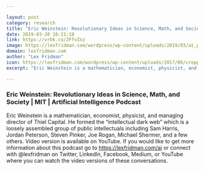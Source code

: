 ```yaml
---

layout: post
category: research
title: "Eric Weinstein: Revolutionary Ideas in Science, Math, and Society"
date: 2019-03-20 16:21:18
link: https://vrhk.co/2FfvInz
image: https://lexfridman.com/wordpress/wp-content/uploads/2019/03/ai_podcast_eric_weinstein.png
domain: lexfridman.com
author: "Lex Fridman"
icon: https://lexfridman.com/wordpress/wp-content/uploads/2017/06/cropped-lex-favicon-4-1-180x180.png
excerpt: "Eric Weinstein is a mathematician, economist, physicist, and managing director of Thiel Capital. He formed the “intellectual dark web” which is a loosely assembled group of public intellectuals including Sam Harris, Jordan Peterson, Steven Pinker, Joe Rogan, Michael Shermer, and a few others. Video version is available on YouTube. If you would like to get more information about this podcast go to <https://lexfridman.com/ai> or connect with @lexfridman on Twitter, LinkedIn, Facebook, Medium, or YouTube where you can watch the video versions of these conversations."

---
```


### Eric Weinstein: Revolutionary Ideas in Science, Math, and Society | MIT | Artificial Intelligence Podcast

Eric Weinstein is a mathematician, economist, physicist, and managing director of Thiel Capital. He formed the “intellectual dark web” which is a loosely assembled group of public intellectuals including Sam Harris, Jordan Peterson, Steven Pinker, Joe Rogan, Michael Shermer, and a few others. Video version is available on YouTube. If you would like to get more information about this podcast go to <https://lexfridman.com/ai> or connect with @lexfridman on Twitter, LinkedIn, Facebook, Medium, or YouTube where you can watch the video versions of these conversations.